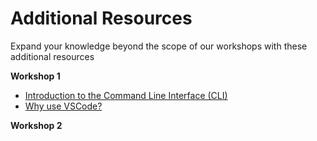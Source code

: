 # Additional Resources
Expand your knowledge beyond the scope of our workshops with these additional resources

**Workshop 1**

* [Introduction to the Command Line Interface (CLI)](https://www.w3schools.com/whatis/whatis_cli.asp)
* [Why use VSCode?](https://blog.eduonix.com/software-development/visual-studio-code-popular/)

**Workshop 2**
